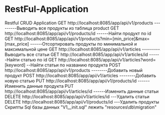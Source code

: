 # RestFul-Application
Restful CRUD Application
GET http://localhost:8085/app/api/v1/products ---------Выводить все продукты из таблица product
GET http://localhost:8085/app/api/v1/products/id ------Найти продукт по id
GET http://localhost:8085/app/api/v1/products?min=[min_price]&max=[max_price] ------Отсортировать продукты по минимальной и максимальной цене
GET http://localhost:8085/app/api/v1/articles ---------Выводить все статьи 
GET http://localhost:8085/app/api/v1/articles/id ------Найти статью по id
GET http://localhost:8085/app/api/v1/articles?word=[keyword] --Найти статьи по названию продукта
POST http://localhost:8085/app/api/v1/products --------Добавить новый продукт
POST http://localhost:8085/app/api/v1/articles --------Добавить новую статью
PUT http://localhost:8085/app/api/v1/products/id ------Изменить данные продукта 
PUT http://localhost:8085/app/api/v1/articles/id ------Изменить данные статьи
DELETE http://localhost:8085/app/api/v1/articles/id ---Удалить статьи
DELETE http://localhost:8085/app/api/v1/products/id ---Удалить продукты
Скрипты Sql базы данных "V1__init.sql" лежить "resources\db\migration"
